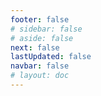 ```yaml
---
footer: false
# sidebar: false
# aside: false
next: false
lastUpdated: false
navbar: false
# layout: doc
---
```


<script setup>
const chatPrompts = [
  { id: "1", text: "Expo City Dubai", category: "आकर्षण" },
  { id: "2", text: "Dubai Frame tickets", category: "आकर्षण" },
  { id: "3", text: "Burj Khalifa tickets", category: "आकर्षण" },
  { id: "4", text: "Museum of the Future", category: "आकर्षण" },
  { id: "5", text: "Abu Dhabi Louvre", category: "आकर्षण" },
  { id: "6", text: "Ferrari World Abu Dhabi", category: "आकर्षण" },
  { id: "7", text: "Dubai Mall restaurants", category: "भोजन" },
  { id: "8", text: "Best Arabic food Dubai", category: "भोजन" },
  { id: "9", text: "Dubai Michelin star restaurants", category: "भोजन" },
  { id: "10", text: "Sharjah street food", category: "भोजन" },
  { id: "11", text: "Palm Jumeirah rental", category: "आवास" },
  { id: "12", text: "Dubai Marina apartments", category: "आवास" },
  { id: "13", text: "Abu Dhabi affordable housing", category: "आवास" },
  { id: "14", text: "UAE rental laws", category: "आवास" },
  { id: "15", text: "Dubai Metro map", category: "परिवहन" },
  { id: "16", text: "Abu Dhabi taxi rates", category: "परिवहन" },
  { id: "17", text: "UAE driving license", category: "परिवहन" },
  { id: "18", text: "Dubai RTA services", category: "परिवहन" },
  { id: "19", text: "Dubai Mall shopping", category: "खरीदारी" },
  { id: "20", text: "Global Village Dubai", category: "खरीदारी" },
  { id: "21", text: "Dubai Gold Souk", category: "खरीदारी" },
  { id: "22", text: "Mall of Emirates offers", category: "खरीदारी" },
  { id: "23", text: "UAE business setup", category: "व्यवसाय" },
  { id: "24", text: "Dubai free zones", category: "व्यवसाय" },
  { id: "25", text: "UAE company registration", category: "व्यवसाय" },
  { id: "26", text: "UAE freelance visa", category: "व्यवसाय" },
  { id: "27", text: "UAE visa requirements", category: "यात्रा" },
  { id: "28", text: "Dubai tourist attractions", category: "यात्रा" },
  { id: "29", text: "UAE visit visa application", category: "यात्रा" },
  { id: "30", text: "Abu Dhabi tourist places", category: "यात्रा" },
  { id: "31", text: "Desert safari Dubai", category: "यात्रा" },
  { id: "32", text: "Dubai jobs for expatriates", category: "नौकरियां" },
  { id: "33", text: "UAE work permit process", category: "नौकरियां" },
  { id: "34", text: "Remote jobs in UAE", category: "नौकरियां" },
  { id: "35", text: "UAE salary guide", category: "नौकरियां" },
  { id: "36", text: "UAE weather forecast", category: "कार्यक्रम" },
  { id: "37", text: "Dubai upcoming events", category: "कार्यक्रम" },
  { id: "38", text: "UAE national day celebrations", category: "कार्यक्रम" },
  { id: "39", text: "Dubai shopping festival", category: "कार्यक्रम" },
  { id: "40", text: "Emirates ID renewal", category: "सेवाएं" },
  { id: "41", text: "UAE banking services", category: "सेवाएं" },
  { id: "42", text: "DEWA bill payment", category: "सेवाएं" },
  { id: "43", text: "Etisalat package upgrade", category: "सेवाएं" },
  { id: "44", text: "Best schools in Dubai", category: "शिक्षा" },
  { id: "45", text: "UAE university admission", category: "शिक्षा" },
  { id: "46", text: "KHDA school ratings", category: "शिक्षा" },
  { id: "47", text: "UAE health insurance", category: "स्वास्थ्य सेवा" },
  { id: "48", text: "Best hospitals in Dubai", category: "स्वास्थ्य सेवा" },
  { id: "49", text: "Medical check-up UAE", category: "स्वास्थ्य सेवा" },
  { id: "50", text: "DHA services", category: "स्वास्थ्य सेवा" }
]
</script>

<AIChat :prompts="chatPrompts" />